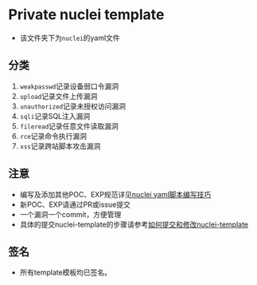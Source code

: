 # Private nuclei template

- 该文件夹下为`nuclei`的yaml文件

## 分类

1. `weakpasswd`记录设备弱口令漏洞
2. `upload`记录文件上传漏洞
3. `unauthorized`记录未授权访问漏洞
4. `sqli`记录SQL注入漏洞
5. `fileread`记录任意文件读取漏洞
6. `rce`记录命令执行漏洞
7. `xss`记录跨站脚本攻击漏洞

## 注意

- 编写及添加其他POC、EXP规范详见[nuclei yaml脚本编写技巧](./nuclei_yaml脚本编写技巧.md)
- 新POC、EXP请通过PR或issue提交
- 一个漏洞一个commit，方便管理
- 具体的提交nuclei-template的步骤请参考[如何提交和修改nuclei-template](./how_to_add&update_nuclei_template.md)

## 签名

- 所有template模板均已签名。
